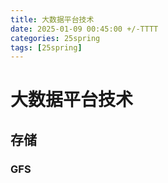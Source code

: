 ```yaml
---
title: 大数据平台技术
date: 2025-01-09 00:45:00 +/-TTTT
categories: 25spring
tags: [25spring]
---
```

# 大数据平台技术

## 存储
### GFS
